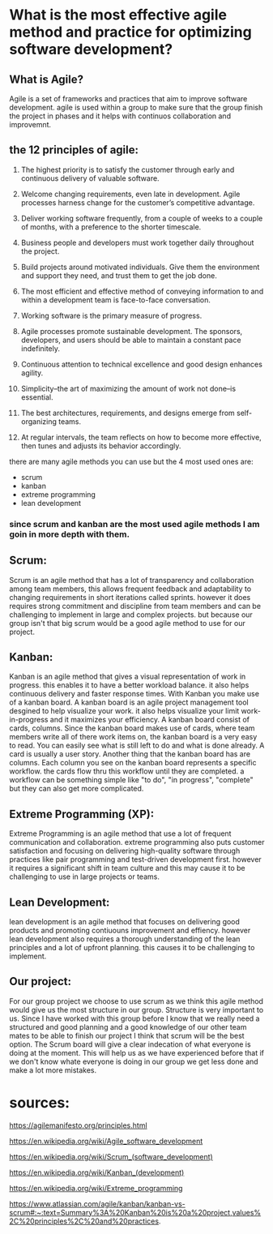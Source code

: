 # What is the most effective agile method and practice for optimizing software development?


## What is Agile?
Agile is a set of frameworks and practices that aim to improve software development. agile is used within a group to make sure that the group finish the project in phases and it helps with continuos collaboration and improvemnt.

## the 12 principles of agile:

1. The highest priority is to satisfy the customer through early and continuous delivery of valuable software.

2. Welcome changing requirements, even late in development. Agile processes harness change for the customer’s competitive advantage.

3. Deliver working software frequently, from a couple of weeks to a couple of months, with a preference to the shorter timescale.

4. Business people and developers must work together daily throughout the project.

5. Build projects around motivated individuals. Give them the environment and support they need, and trust them to get the job done.

6. The most efficient and effective method of conveying information to and within a development team is face-to-face conversation.

7. Working software is the primary measure of progress.

8. Agile processes promote sustainable development. The sponsors, developers, and users should be able to maintain a constant pace indefinitely.

9. Continuous attention to technical excellence and good design enhances agility.

10. Simplicity–the art of maximizing the amount of work not done–is essential.

11. The best architectures, requirements, and designs emerge from self-organizing teams.

12. At regular intervals, the team reflects on how to become more effective, then tunes and adjusts its behavior accordingly.

there are many agile methods you can use but the 4 most used ones are:
- scrum
- kanban
- extreme programming
- lean development

### since scrum and kanban are the most used agile methods I am goin in more depth with them.

## Scrum:
Scrum is an agile method that has a lot of transparency and collaboration among team members, this allows frequent feedback and adaptability to changing requirements in short iterations called sprints. however it does requires strong commitment and discipline from team members and can be challenging to implement in large and complex projects. but because our group isn't that big scrum would be a good agile method to use for our project.

## Kanban:
Kanban is an agile method that gives a visual representation of work in progress. this enables it to have a better workload balance. it also helps continuous delivery and faster response times.
With Kanban you make use of a kanban board. A kanban board is an agile project management tool desgined to help visualize your work. it also helps visualize your limit work-in-progress and it maximizes your efficiency. A kanban board consist of cards, columns. Since the kanban board makes use of cards, where team members write all of there work items on, the kanban board is a very easy to read. You can easily see what is still left to do and what is done already. A card is usually a user story. Another thing that the kanban board has are columns. Each column you see on the kanban board represents a specific workflow. the cards flow thru this workflow until they are completed. a workflow can be something simple like "to do", "in progress", "complete" but they can also get more complicated.

## Extreme Programming (XP):
Extreme Programming is an agile method that use a lot of frequent communication and collaboration. extreme programming also puts customer satisfaction and focusing on delivering high-quality software through practices like pair programming and test-driven development first. however it requires a significant shift in team culture and this may cause it to be challenging to use in large projects or teams.

## Lean Development:
lean development is an agile method that focuses on delivering good products and promoting contiuouns improvement and effiency. however lean development also requires a thorough understanding of the lean principles and a lot of upfront planning. this causes it to be challenging to implement.

## Our project:
For our group project we choose to use scrum as we think this agile method would give us the most structure in our group. Structure is very important to us. Since I have worked with this group before I know that we really need a structured and good planning and a good knowledge of our other team mates to be able to finish our project I think that scrum will be the best option. The Scrum board will give a clear indecation of what everyone is doing at the moment. This will help us as we have experienced before that if we don't know whate everyone is doing in our group we get less done and make a lot more mistakes.


# sources:
https://agilemanifesto.org/principles.html 

https://en.wikipedia.org/wiki/Agile_software_development

https://en.wikipedia.org/wiki/Scrum_(software_development)

https://en.wikipedia.org/wiki/Kanban_(development)

https://en.wikipedia.org/wiki/Extreme_programming

https://www.atlassian.com/agile/kanban/kanban-vs-scrum#:~:text=Summary%3A%20Kanban%20is%20a%20project,values%2C%20principles%2C%20and%20practices.
